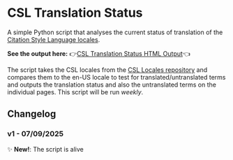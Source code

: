 # CSL Translation Status
A simple Python script that analyses the current status of translation of the [Citation Style Language locales](https://github.com/citation-style-language/locales).

**See the output here:**
👉[CSL Translation Status HTML Output](https://pobrien333.github.io/csl-translation-status/)👈

The script takes the CSL locales from the [CSL Locales repository](https://github.com/citation-style-language/locales) and compares them to the en-US locale to test for translated/untranslated terms and outputs the translation status and also the untranslated terms on the individual pages.
This script will be run *weekly*.

## Changelog
### v1 - 07/09/2025
 ✨ **New!**: The script is alive
